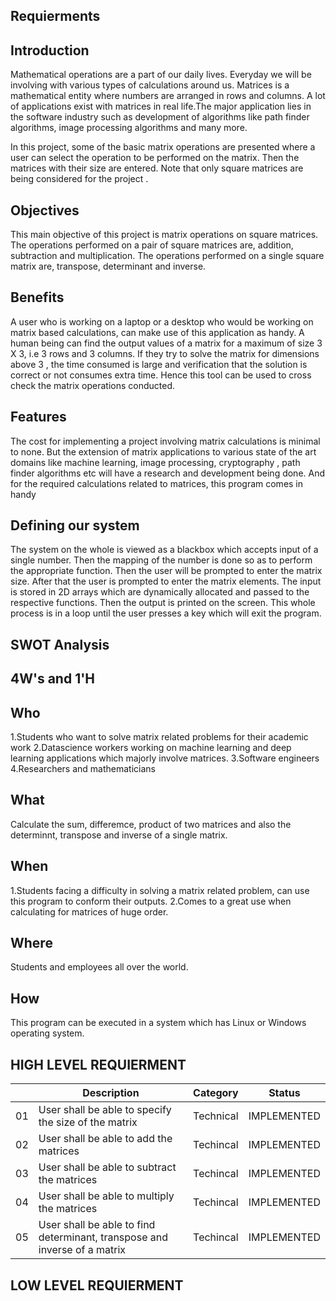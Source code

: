 ## Requierments


## Introduction
Mathematical operations are a part of our daily lives. Everyday we will be involving with various types of calculations around us. Matrices is a mathematical entity where numbers are arranged in rows and columns. A lot of applications exist with matrices in real life.The major application lies in the software industry such as development of algorithms like path finder algorithms, image processing algorithms and many more.

In this project, some of the basic matrix operations are presented where a user can select the operation to be performed on the matrix. Then the matrices with their size are entered. Note that only square matrices are being considered for the project .

## Objectives
This main objective of this project is matrix operations on square matrices. The operations performed on a pair of square matrices are, addition, subtraction and multiplication. The operations performed on a single square matrix are, transpose, determinant and inverse.


## Benefits
A user who is working on a laptop or a desktop who would be working on matrix based calculations, can make use of this application as handy. A human being can find the output values of a matrix for a maximum of size 3 X 3, i.e 3 rows and 3 columns. If they try to solve the matrix for dimensions above 3 , the time consumed is large and verification that the solution is correct or not consumes extra time. Hence this tool can be used to cross check the matrix operations conducted.

## Features
The cost for implementing a project involving matrix calculations is minimal to none. But the extension of matrix applications to various state of the art domains like machine learning, image processing, cryptography , path finder algorithms etc will have a research and development being done. And for the required calculations related to matrices, this program comes in handy

## Defining our system
The system on the whole is viewed as a blackbox which accepts input of a single number. Then the mapping of the number is done so as to perform the appropriate function. Then the user will be prompted to enter the matrix size. After that the user is prompted to enter the matrix elements. The input is stored in 2D arrays which are dynamically allocated and passed to the respective functions. Then the output is printed on the screen. This whole process is in a loop until the user presses a key which will exit the program.

## SWOT Analysis

## 4W's and 1'H

## Who
1.Students who want to solve matrix related problems for their academic work
2.Datascience workers working on machine learning and deep learning applications which majorly involve matrices.
3.Software engineers
4.Researchers and mathematicians

## What
Calculate the sum, differemce, product of two matrices and also the determinnt, transpose and inverse of a single matrix.

## When
1.Students facing a difficulty in solving a matrix related problem, can use this program to conform their outputs.
2.Comes to a great use when calculating for matrices of huge order.


## Where
Students and employees  all over the world.

## How
This program can be executed in a system which has Linux or Windows operating system.


## HIGH LEVEL REQUIERMENT

|  |Description|Category|Status|
|--|--|--|--|
|01|User shall be able to specify the size of the matrix|Technical|IMPLEMENTED|
|02|User shall be able to add the matrices|Techincal|IMPLEMENTED|
|03|User shall be able to subtract the matrices|Techincal|IMPLEMENTED|
|04|User shall be able to multiply the matrices|Techincal|IMPLEMENTED|
|05|User shall be able to find determinant, transpose and inverse of a matrix|Techincal	|IMPLEMENTED|


## LOW LEVEL REQUIERMENT





